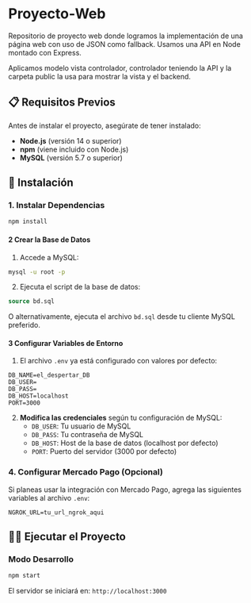 # Proyecto-Web
Repositorio de proyecto web donde logramos la implementación de una página web con uso de JSON como fallback.
Usamos una API en Node montado con Express.

Aplicamos modelo vista controlador, controlador teniendo la API y la carpeta public la usa para mostrar la vista y el backend.

## 📋 Requisitos Previos

Antes de instalar el proyecto, asegúrate de tener instalado:

- **Node.js** (versión 14 o superior)
- **npm** (viene incluido con Node.js)
- **MySQL** (versión 5.7 o superior)

## 🚀 Instalación

### 1. Instalar Dependencias

```bash
npm install
```

#### 2 Crear la Base de Datos

1. Accede a MySQL:
```bash
mysql -u root -p
```

2. Ejecuta el script de la base de datos:
```sql
source bd.sql
```

O alternativamente, ejecuta el archivo `bd.sql` desde tu cliente MySQL preferido.

#### 3 Configurar Variables de Entorno

1. El archivo `.env` ya está configurado con valores por defecto:
```env
DB_NAME=el_despertar_DB
DB_USER=
DB_PASS=
DB_HOST=localhost
PORT=3000
```

2. **Modifica las credenciales** según tu configuración de MySQL:
   - `DB_USER`: Tu usuario de MySQL
   - `DB_PASS`: Tu contraseña de MySQL
   - `DB_HOST`: Host de la base de datos (localhost por defecto)
   - `PORT`: Puerto del servidor (3000 por defecto)

### 4. Configurar Mercado Pago (Opcional)

Si planeas usar la integración con Mercado Pago, agrega las siguientes variables al archivo `.env`:

```env
NGROK_URL=tu_url_ngrok_aqui
```

## 🏃‍♂️ Ejecutar el Proyecto

### Modo Desarrollo

```bash
npm start
```

El servidor se iniciará en: `http://localhost:3000`